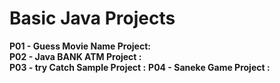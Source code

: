 # Basic Java Projects

<b>P01 - Guess Movie Name  Project: </b><br>
<b>P02 - Java BANK ATM Project :</b><br>
<b>P03 - try Catch Sample Project :</b>
<b>P04 - Saneke Game Project :</b>
